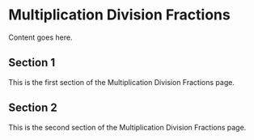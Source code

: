 # Multiplication Division Fractions

Content goes here.

## Section 1

This is the first section of the Multiplication Division Fractions page.

## Section 2

This is the second section of the Multiplication Division Fractions page.


